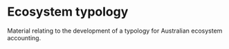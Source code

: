 # Ecosystem typology

Material relating to the development of a typology for Australian ecosystem accounting. 